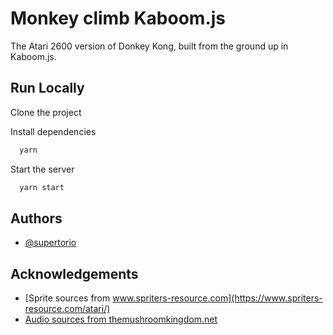 
# Monkey climb Kaboom.js

The Atari 2600 version of Donkey Kong, built from the ground up in Kaboom.js.



## Run Locally

Clone the project

Install dependencies

```bash
  yarn
```

Start the server

```bash
  yarn start
```


## Authors

- [@supertorio](https://www.github.com/supertorio)


## Acknowledgements

 - [Sprite sources from www.spriters-resource.com](https://www.spriters-resource.com/atari/)
 - [Audio sources from themushroomkingdom.net](https://themushroomkingdom.net/media/dk-a2600/wav)
 
